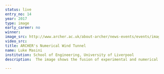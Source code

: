 ```yaml
---
status: live
entry_no: 14
year: 2017
type: image 
early_career: no 
winner: 
image_src: http://www.archer.ac.uk/about-archer/news-events/events/image-comp/gallery-2017/14_Entry_800.jpg
video_src: 
title: ARCHER's Numerical Wind Tunnel
name: Luke Masini
institution: School of Engineering, University of Liverpool
description:  The image shows the fusion of experimental and numerical wind tunnel data of an aircraft wing revealing complex flow features in high-speed flight. The wing surface is coloured by the instantaneous static pressure, with a sharp colour change highlighting a shock wave discontinuity. Such pressure jumps force the flow to detach from the wing surface generating large-scale turbulent eddies in the wake. Supercritical conditions result in shock wave unsteadiness and consequent fluctuating air loads requiring aircraft designers to incorporate measures of safety. These time-accurate simulations require extensive computational resources and were only made possible with ARCHER. The data will drive research into high-speed flow instability which will ultimately help to inform future wing design. <br />		The image of the Aircraft Research Association transonic wind tunnel was taken using a Nikon D5000 camera and the numerical data was superimposed in Tecplot.
  
---
```

